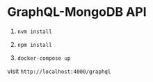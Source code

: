 # GraphQL-MongoDB API

1) `nvm install`

2) `npm install`

3) `docker-compose up`

visit `http://localhost:4000/graphql`

